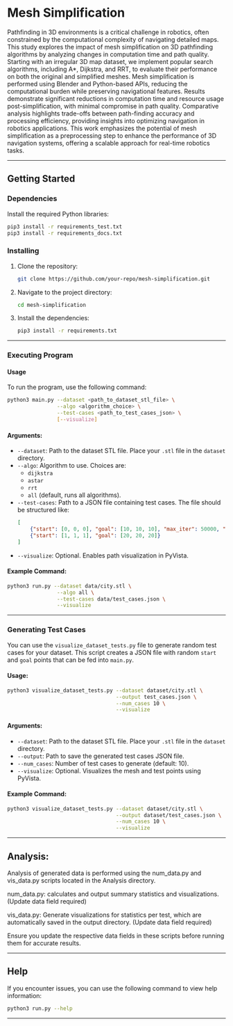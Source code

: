 # Mesh Simplification

Pathfinding in 3D environments is a critical challenge in robotics, often constrained by the computational complexity of navigating detailed maps. This study explores the impact of mesh simplification on 3D pathfinding algorithms by analyzing changes in computation time and path quality. Starting with an irregular 3D map dataset, we implement popular search algorithms, including A*, Dijkstra, and RRT, to evaluate their performance on both the original and simplified meshes. Mesh simplification is performed using Blender and Python-based APIs, reducing the computational burden while preserving navigational features. Results demonstrate significant reductions in computation time and resource usage post-simplification, with minimal compromise in path quality. Comparative analysis highlights trade-offs between path-finding accuracy and processing efficiency, providing insights into optimizing navigation in robotics applications. This work emphasizes the potential of mesh simplification as a preprocessing step to enhance the performance of 3D navigation systems, offering a scalable approach for real-time robotics tasks.

---

## Getting Started

### Dependencies

Install the required Python libraries:
```bash
pip3 install -r requirements_test.txt
pip3 install -r requirements_docs.txt

```

### Installing

1. Clone the repository:
   ```bash
   git clone https://github.com/your-repo/mesh-simplification.git
   ```
2. Navigate to the project directory:
   ```bash
   cd mesh-simplification
   ```
3. Install the dependencies:
   ```bash
   pip3 install -r requirements.txt
   ```

---

### Executing Program

#### Usage
To run the program, use the following command:
```bash
python3 main.py --dataset <path_to_dataset_stl_file> \
                --algo <algorithm_choice> \
                --test-cases <path_to_test_cases_json> \
                [--visualize]
```

#### Arguments:
- `--dataset`: Path to the dataset STL file. Place your `.stl` file in the `dataset` directory.
- `--algo`: Algorithm to use. Choices are:
  - `dijkstra`
  - `astar`
  - `rrt`
  - `all` (default, runs all algorithms).
- `--test-cases`: Path to a JSON file containing test cases. The file should be structured like:
  ```json
  [
      {"start": [0, 0, 0], "goal": [10, 10, 10], "max_iter": 50000, "step_size": 5},
      {"start": [1, 1, 1], "goal": [20, 20, 20]}
  ]
  ```
- `--visualize`: Optional. Enables path visualization in PyVista.

#### Example Command:
```bash
python3 run.py --dataset data/city.stl \
                --algo all \
                --test-cases data/test_cases.json \
                --visualize
```

---

### Generating Test Cases

You can use the `visualize_dataset_tests.py` file to generate random test cases for your dataset. This script creates a JSON file with random `start` and `goal` points that can be fed into `main.py`.

#### Usage:
```bash
python3 visualize_dataset_tests.py --dataset dataset/city.stl \
                                   --output test_cases.json \
                                   --num_cases 10 \
                                   --visualize
```

#### Arguments:
- `--dataset`: Path to the dataset STL file. Place your `.stl` file in the `dataset` directory.
- `--output`: Path to save the generated test cases JSON file.
- `--num_cases`: Number of test cases to generate (default: 10).
- `--visualize`: Optional. Visualizes the mesh and test points using PyVista.

#### Example Command:
```bash
python3 visualize_dataset_tests.py --dataset dataset/city.stl \
                                   --output dataset/test_cases.json \
                                   --num_cases 10 \
                                   --visualize
```
---
## Analysis:

Analysis of generated data is performed using the num_data.py and vis_data.py scripts located in the Analysis directory.

num_data.py: calculates and output summary statistics and visualizations. (Update data field required)

vis_data.py: Generate visualizations for statistics per test, which are automatically saved in the output directory. (Update data field required)

Ensure you update the respective data fields in these scripts before running them for accurate results.


---

## Help

If you encounter issues, you can use the following command to view help information:
```bash
python3 run.py --help
```

---
